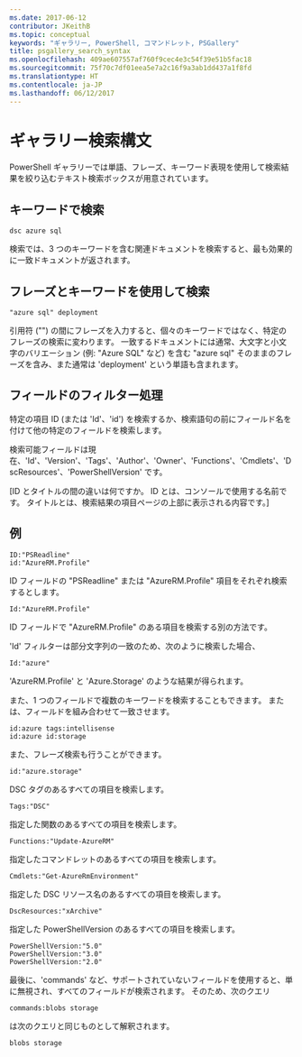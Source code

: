 ```yaml
---
ms.date: 2017-06-12
contributor: JKeithB
ms.topic: conceptual
keywords: "ギャラリー, PowerShell, コマンドレット, PSGallery"
title: psgallery_search_syntax
ms.openlocfilehash: 409ae607557af760f9cec4e3c54f39e51b5fac18
ms.sourcegitcommit: 75f70c7df01eea5e7a2c16f9a3ab1dd437a1f8fd
ms.translationtype: HT
ms.contentlocale: ja-JP
ms.lasthandoff: 06/12/2017
---
```

<a id="gallery-search-syntax" class="xliff"></a>

# ギャラリー検索構文

PowerShell ギャラリーでは単語、フレーズ、キーワード表現を使用して検索結果を絞り込むテキスト検索ボックスが用意されています。

<a id="search-by-keywords" class="xliff"></a>

## キーワードで検索

    dsc azure sql

検索では、3 つのキーワードを含む関連ドキュメントを検索すると、最も効果的に一致ドキュメントが返されます。

<a id="search-using-phrases-and-keywords" class="xliff"></a>

## フレーズとキーワードを使用して検索

    "azure sql" deployment

引用符 ("") の間にフレーズを入力すると、個々のキーワードではなく、特定のフレーズの検索に変わります。
一致するドキュメントには通常、大文字と小文字のバリエーション (例: "Azure SQL" など) を含む "azure sql" そのままのフレーズを含み、また通常は 'deployment' という単語も含まれます。

<a id="filtering-on-fields" class="xliff"></a>

## フィールドのフィルター処理

特定の項目 ID (または 'Id'、'id') を検索するか、検索語句の前にフィールド名を付けて他の特定のフィールドを検索します。

検索可能フィールドは現在、'Id'、'Version'、'Tags'、'Author'、'Owner'、'Functions'、'Cmdlets'、'DscResources'、'PowerShellVersion' です。

[ID とタイトルの間の違いは何ですか。 ID とは、コンソールで使用する名前です。 タイトルとは、検索結果の項目ページの上部に表示される内容です。]

<a id="examples" class="xliff"></a>

## 例

    ID:"PSReadline"
    id:"AzureRM.Profile"

ID フィールドの "PSReadline" または "AzureRM.Profile" 項目をそれぞれ検索するとします。

    Id:"AzureRM.Profile"

ID フィールドで "AzureRM.Profile" のある項目を検索する別の方法です。

'Id' フィルターは部分文字列の一致のため、次のように検索した場合、

    Id:"azure"
    
'AzureRM.Profile' と 'Azure.Storage' のような結果が得られます。

また、1 つのフィールドで複数のキーワードを検索することもできます。 または、フィールドを組み合わせて一致させます。

    id:azure tags:intellisense
    id:azure id:storage

また、フレーズ検索も行うことができます。

    id:"azure.storage"


DSC タグのあるすべての項目を検索します。

    Tags:"DSC"

指定した関数のあるすべての項目を検索します。

    Functions:"Update-AzureRM"

指定したコマンドレットのあるすべての項目を検索します。
    
    Cmdlets:"Get-AzureRmEnvironment"

指定した DSC リソース名のあるすべての項目を検索します。

    DscResources:"xArchive"

指定した PowerShellVersion のあるすべての項目を検索します。

    PowerShellVersion:"5.0"
    PowerShellVersion:"3.0"
    PowerShellVersion:"2.0"


最後に、'commands' など、サポートされていないフィールドを使用すると、単に無視され、すべてのフィールドが検索されます。 そのため、次のクエリ

    commands:blobs storage
    
は次のクエリと同じものとして解釈されます。

    blobs storage

